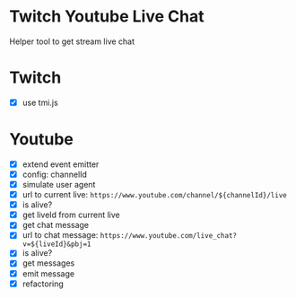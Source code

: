 # Twitch Youtube Live Chat

Helper tool to get stream live chat

# Twitch

* [x] use tmi.js

# Youtube

* [x] extend event emitter
* [x] config: channelId
* [x] simulate user agent
* [x] url to current live: `https://www.youtube.com/channel/${channelId}/live`
* [x] is alive?
* [x] get liveId from current live
* [x] get chat message
* [x] url to chat message: `https://www.youtube.com/live_chat?v=${liveId}&pbj=1`
* [x] is alive?
* [x] get messages
* [x] emit message
* [x] refactoring